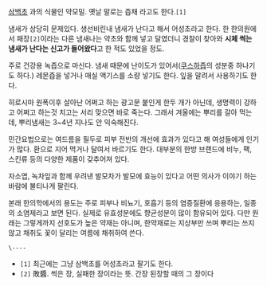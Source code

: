 [삼백초](%EC%82%BC%EB%B0%B1%EC%B4%88.md) 과의 식물인 약모밀. 옛날 말로는 즙채 라고도 한다.`[1]`

냄새가 상당히 문제있다. 생선비린내 냄새가 난다고 해서 어성초라고 한다. 한 한의원에서 패장`[2]`이라는 다른 냄새나는 약초와 함께 넣고
달였더니 경찰이 찾아와 **시체 썩는 냄새가 난다는 신고가 들어왔다**고 한 적도 있었을 정도.

주로 건강용 녹즙으로 마신다. 냄새 때문에 난이도가 있어서([쿠스하즙](%EC%BF%A0%EC%8A%A4%ED%95%98%20%EC%A6%99.md)의 성분중 하나기도 하다.) 레몬즙을 넣거나 매실
액기스를 소량 넣기도 한다. 잎을 말려서 사용하기도 한다.

히로시마 원폭이후 살아난 어쩌고 하는 광고문 붙인게 한두 개가 아닌데, 생명력이 강하고 어쩌고 하는것 치고는 서리 맞으면 바로 죽는다.
그래서 겨울에는 뿌리를 갈아 먹는데, 뿌리냄새는 3~4년 지나도 안 익숙해진다.

민간요법으로는 여드름을 필두로 피부 전반의 개선에 효과가 있다고 해 여성들에게 인기가 많다. 환으로 지어 먹거나 달여서 바르기도 한다.
대부분의 한방 브랜드에 비누, 팩, 스킨류 등의 다양한 제품이 갖추어져 있다.

자소엽, 녹차잎과 함께 우려낸 발모차가 발모에 효능이 있다고 어떤 의사가 이야기 하는 바람에 불티나게 팔린다.

본래 한의학에서의 용도는 주로 피부나 비뇨기, 호흡기 등의 염증질환에 응용하는, 일종의 소염제라고 보면 된다. 실제로 유효성분에도 향균성분이
많이 함유되어 있다. 다만 원래는 그렇게까지 선호도가 높은 약재는 아니며, 한약재로는 지상부만 쓰며 뿌리는 쓰지 않고 채취도 꽃이 달리는
여름에 채취하여 쓴다.

`\----`

  * `[1]` 최근에는 그냥 삼백초를 어성초라고 팔기도 한다.
  * `[2]` 敗醬. 썩은 장, 실패한 장이라는 뜻. 간장 된장할 때의 그 장이다

